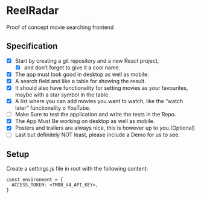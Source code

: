 # ReelRadar

Proof of concept movie searching frontend

## Specification

- [X] Start by creating a git repository and a new React project,
  - [X] and don’t forget to give it a cool name.
- [X] The app must look good in desktop as well as mobile.
- [X] A search field and like a table for showing the result.
- [X] It should also have functionality for setting movies as your favourites, maybe with a star symbol in the table.
- [X] A list where you can add movies you want to watch, like the “watch later” functionality o YouTube.
- [ ] Make Sure to test the application and write the tests in the Repo.
- [X] The App Must Be working on desktop as well as mobile.
- [X] Posters and trailers are always nice, this is however up to you.(Optional)
- [ ] Last but definitely NOT least, please include a Demo for us to see.

## Setup

Create a settings.js file in root with the following content:
```
const environment = {
  ACCESS_TOKEN: <TMDB_V4_API_KEY>,
}
```
